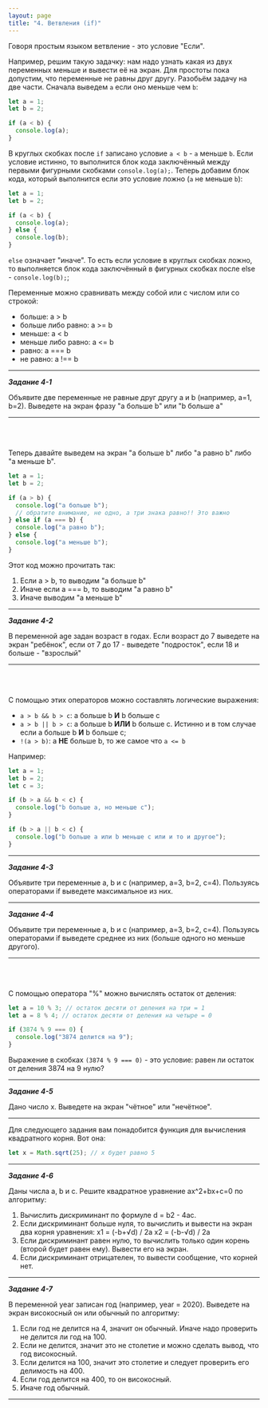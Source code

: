 ```yaml
---
layout: page
title: "4. Ветвления (if)"
---
```


Говоря простым языком ветвление - это условие "Если".

Например, решим такую задачку: нам надо узнать какая из двух переменных меньше и вывести её на экран. Для простоты пока допустим, что переменные не равны друг другу. Разобьём задачу на две части. Сначала выведем `a` если оно меньше чем `b`:

```js
let a = 1;
let b = 2;

if (a < b) {
  console.log(a);
}
```

В круглых скобках после `if` записано условие `a < b` - `a` меньше `b`. Если условие истинно, то выполнится блок кода заключённый между первыми фигурными скобками `console.log(a);`. Теперь добавим блок кода, который выполнится если это условие ложно (`a` не меньше `b`):

```js
let a = 1;
let b = 2;

if (a < b) {
  console.log(a);
} else {
  console.log(b);
}
```

`else` означает "иначе". То есть если условие в круглых скобках ложно, то выполняется блок кода заключённый в фигурных скобках после else - `console.log(b);`;

Переменные можно сравнивать между собой или с числом или со строкой:

- больше: a > b
- больше либо равно: a >= b
- меньше: a < b
- меньше либо равно: a <= b
- равно: a === b
- не равно: a !== b

---

_**Задание 4-1**_

Объявите две переменные не равные друг другу a и b (например, a=1, b=2). Выведете на экран фразу "a больше b" или "b больше a"

---

<br><br>

Теперь давайте выведем на экран "a больше b" либо "a равно b" либо "a меньше b".

```js
let a = 1;
let b = 2;

if (a > b) {
  console.log("a больше b");
  // обратите внимание, не одно, а три знака равно!! Это важно
} else if (a === b) {
  console.log("a равно b");
} else {
  console.log("a меньше b");
}
```

Этот код можно прочитать так:

1. Если a > b, то выводим "a больше b"
2. Иначе если a === b, то выводим "а равно b"
3. Иначе выводим "a меньше b"

---

_**Задание 4-2**_

В переменной age задан возраст в годах. Если возраст до 7 выведете на экран "ребёнок", если от 7 до 17 - выведете "подросток", если 18 и больше - "взрослый"

---

<br><br>

С помощью этих операторов можно составлять логические выражения:

- `a > b && b > c`: a больше b **И** b больше c
- `a > b || b > c`: a больше b **ИЛИ** b больше c. Истинно и в том случае если a больше b **И** b больше c;
- `!(a > b)`: а **НЕ** больше b, то же самое что `a <= b`

Например:

```js
let a = 1;
let b = 2;
let c = 3;

if (b > a && b < c) {
  console.log("b больше а, но меньше c");
}

if (b > a || b < c) {
  console.log("b больше а или b меньше c или и то и другое");
}
```

---

_**Задание 4-3**_

Объявите три переменные a, b и c (например, a=3, b=2, c=4). Пользуясь операторами if выведете максимальное из них.

---

_**Задание 4-4**_

Объявите три переменные a, b и c (например, a=3, b=2, c=4). Пользуясь операторами if выведете среднее из них (больше одного но меньше другого).

---

<br><br>

С помощью оператора "%" можно вычислять остаток от деления:

```js
let a = 10 % 3; // остаток десяти от деления на три = 1
let a = 8 % 4; // остаток десяти от деления на четыре = 0

if (3874 % 9 === 0) {
  console.log("3874 делится на 9");
}
```

Выражение в скобках `(3874 % 9 === 0)` - это условие: равен ли остаток от деления 3874 на 9 нулю?

---

_**Задание 4-5**_

Дано число x. Выведете на экран "чётное" или "нечётное".

---

Для следующего задания вам понадобится функция для вычисления квадратного корня. Вот она:

```js
let x = Math.sqrt(25); // x будет равно 5
```

---

_**Задание 4-6**_

Даны числа a, b и c. Решите квадратное уравнение ax^2+bx+c=0 по алгоритму:

1. Вычислить дискриминант по формуле d = b2 - 4ac.
2. Если дискриминант больше нуля, то вычислить и вывести на экран два корня уравнения:
   x1 = (-b+√d) / 2a
   x2 = (-b-√d) / 2a
3. Если дискриминант равен нулю, то вычислить только один корень (второй будет равен ему). Вывести его на экран.
4. Если дискриминант отрицателен, то вывести сообщение, что корней нет.

---

_**Задание 4-7**_

В переменной year записан год (например, year = 2020). Выведете на экран високосный он или обычный по алгоритму:

1. Если год не делится на 4, значит он обычный.
   Иначе надо проверить не делится ли год на 100.
2. Если не делится, значит это не столетие и можно сделать вывод, что год високосный.
3. Если делится на 100, значит это столетие и следует проверить его делимость на 400.
4. Если год делится на 400, то он високосный.
5. Иначе год обычный.

---
